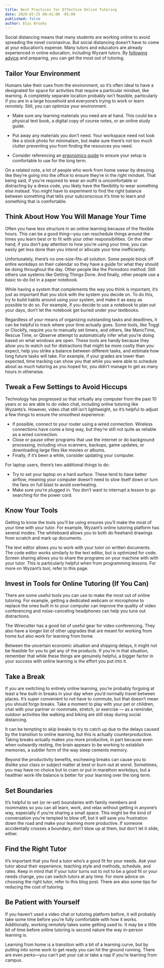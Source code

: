 ```yaml
---
title: Best Practices for Effective Online Tutoring
date: 2020-03-25 08:41:00 -05:00
published: false
author: Alys Brooks
---
```


Social distancing means that many students are working online to avoid spreading the novel coronavirus. But social distancing doesn’t have to come at your education’s expense. Many tutors and educators are already experienced in online education, including Wyzant tutors. By [following advice](https://www.wyzant.com/blog/wyzant-covid-19-response-and-student-guidance/) and preparing, you can get the most out of tutoring.

## Tailor Your Environment
Humans take their cues from the environment, so it’s often ideal to have a designated for space for activities that require a particular mindset, like learning. A completely separate location probably isn’t feasible, particularly if you are in a large household and everyone’s trying to work or learn remotely. Still, you can optimize your environment.

* Make sure any learning materials you need are at hand. This could be a physical text book, a digital copy of course notes, or an online study guide.

* Put away any materials you don’t need. Your workspace need not look like a stock photo for minimalism, but make sure there’s not too much clutter preventing you from finding the resources you need. 

* Consider referencing an [ergonomics guide](https://support.microsoft.com/en-us/help/4101085/accessories-setting-up-your-desktop) to ensure your setup is comfortable to use for the long term.

On a related note, a lot of people who work from home swear by dressing like they’re going into the office to ensure they’re in the right mindset. That being said, if you’re required to wear an outfit is uncomfortable or distracting by a dress code, you likely have the flexibility to wear something else instead. You might have to experiment to find the right balance between something that tells your subconscious it’s time to learn and something that is comfortable.

## Think About How You Will Manage Your Time
Often you have less structure in an online learning because of the flexible hours. This can be a good thing—you can reschedule things around the times you learn best or to fit with your other responsibilities. On the other hand, if you don’t pay attention to how you’re using your time, you can easily get less done than you intend or allocate your time inefficiently.

Unfortunately, there’s no one-size-fits-all solution. Some people block off entire workdays on their calendar so they have a guide for what they should be doing throughout the day. Other people like the Pomodoro method. Still others use systems like Getting Things Done. And finally, other people use a basic to-do list in a paper notebook.

While having a system that complements the way you think is important, it’s just as important that you stick with the system you decide on. To do this, try to build habits around using your system, and make it as easy as possible to do so. For example, if you decide to use a notebook to plan out your days, don’t let the notebook get buried under your textbooks.

Regardless of your means of organizing outstanding tasks and deadlines, it can be helpful to track where your time actually goes. Some tools, like Toggl or Clockify, require you to manually set timers, and others, like ManicTime, Rescue Time, or Qbserve attempt to automatically infer what you’re doing based on what windows are open. These tools are handy because they allow you to watch out for distractions that might be more costly than you expect, help you strike a balance between different tasks, and estimate how long future tasks will take. For example, if your grades are lower than expected, time tracking can show you that while you were able to schedule about as much tutoring as you hoped for, you didn’t manage to get as many hours in otherwise.

## Tweak a Few Settings to Avoid Hiccups
Technology has progressed so that virtually any computer from the past 10 years or so are able to do video chat, including online tutoring like Wyzants’s. However, video chat still isn’t lightweight, so it’s helpful to adjust a few things to ensure the smoothest experience:

* If possible, connect to your router using a wired connection. Wireless connections have come a long way, but they’re still not quite as reliable as a wired connection.
* Close or pause other programs that use the internet or do background processing, including virus scanners, backups, game updates, or downloading large files like movies or albums.
* Finally, if it’s been a while, consider updating your computer.

For laptop users, there’s two additional things to do:

* Try to set your laptop on a hard surface. These tend to have better airflow, meaning your computer doesn’t need to slow itself down or turn the fans on full blast to avoid overheating.
* Make sure you’re plugged in. You don’t want to interrupt a lesson to go searching for the power cord.

## Know Your Tools
Getting to know the tools you’ll be using ensures you’ll make the most of your time with your tutor. For example, Wyzant’s online tutoring platform has several modes:
The whiteboard allows you to both do freehand drawings from scratch and mark up documents.

The text editor allows you to work with your tutor on written documents.
The code editor works similarly to the text editor, but is optimized for code.
Screen sharing allows you to share the programs on your machine with with your tutor. This is particularly helpful when from programming lessons.
For more on Wyzant’s tool, refer to this page.

## Invest in Tools for Online Tutoring (If You Can)
There are some useful tools you can use to make the most out of online tutoring. For example, getting a dedicated webcam or microphone to replace the ones built in to your computer can improve the quality of video conferencing and noise-canceling headphones can help you tune out distractions.

The Wirecutter has a good list of useful gear for video conferencing. They also have a longer list of other upgrades that are meant for working from home but also work for learning from home.

Between the uncertain economic situation and shipping delays, it might not be feasible for you to get any of the products. If you’re in that situation, remember that while these things are genuinely helpful, a bigger factor in your success with online learning is the effort you put into it.

## Take a Break
If you are switching to entirely online learning, you’re probably forgoing at least a few built-in breaks in your day when you’d normally travel between places. It’s super convenient to not have to commute, but that doesn’t mean you should forgo breaks. Take a moment to play with your pet or children, chat with your partner or roommate, stretch, or exercise — as a reminder, outdoor activities like walking and biking are still okay during social distancing.

It can be tempting to skip breaks to try to catch up due to the delays caused by the transition to online learning, but this is actually counterproductive. Taking breaks actually makes you more productive, in part because even when outwardly resting, the brain appears to be working to establish memories, a subtler form of the way sleep cements memory.

Beyond the productivity benefits, eschewing breaks can cause you to dislike your class or subject matter at best or burn out at worst. Sometimes, you may have no choice but to cram or put in marathon workdays, but a healthier work-life balance is better for your learning over the long term.

## Set Boundaries
It’s helpful to set (or re-set) boundaries with family members and roommates so you can all learn, work, and relax without getting in anyone’s way, especially if you’re sharing a small space. This might be the kind of conversation you’re tempted to blow off, but it will save you frustration down the road and make your learning more productive. If someone accidentally crosses a boundary, don’t blow up at them, but don’t let it slide, either.

## Find the Right Tutor
It’s important that you find a tutor who’s a good fit for your needs. Ask your tutor about their experience, teaching style and methods, schedule, and rates. Keep in mind that if your tutor turns out to not to be a good fit or your needs change, you can switch tutors at any time. For more advice on choosing the right tutor, refer to this blog post. There are also some tips for reducing the cost of tutoring.

## Be Patient with Yourself
If you haven’t used a video chat or tutoring platform before, it will probably take some time before you’re fully comfortable with how it works. Additionally, working remotely takes some getting used to. It may be a little bit of time before online tutoring is second nature the way in-person learning is.

Learning from home is a transition with a bit of a learning curve, but by putting into some work to get ready you can hit the ground running. There are even perks—you can’t pet your cat or take a nap if you’re learning from campus.


